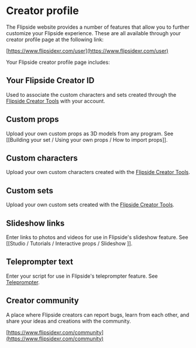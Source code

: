 # Creator profile

The Flipside website provides a number of features that allow you to further
customize your Flipside experience. These are all available through your creator
profile page at the following link:

[https://www.flipsidexr.com/user](https://www.flipsidexr.com/user)

Your Flipside creator profile page includes:

## Your Flipside Creator ID

Used to associate the custom characters and sets created through the
[Flipside Creator Tools](/docs/2021.1/creator-tools) with your account.

## Custom props

Upload your own custom props as 3D models from any program. See [[Building your set / Using your own props / How to import props]].

## Custom characters

Upload your own custom characters created with the [Flipside Creator Tools](/docs/2021.1/creator-tools).

## Custom sets 

Upload your own custom sets created with the [Flipside Creator Tools](/docs/2021.1/creator-tools).

## Slideshow links

Enter links to photos and videos for use in Flipside's slideshow feature. See [[Studio / Tutorials / Interactive props / Slideshow ]].

## Teleprompter text

Enter your script for use in Flipside's teleprompter feature. See [Teleprompter](/docs/2021.1/studio/tutorials/show-tools#teleprompter).

## Creator community

A place where Flipside creators can report bugs, learn from each other, and share your
ideas and creations with the community.

[https://www.flipsidexr.com/community](https://www.flipsidexr.com/community)

